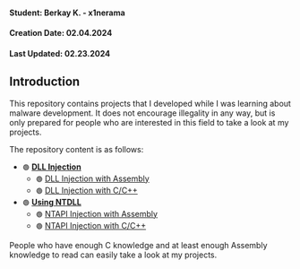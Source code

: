 #### Student: Berkay K. - x1nerama
#### Creation Date: 02.04.2024
#### Last Updated: 02.23.2024       

## Introduction 

This repository contains projects that I developed while I was learning about malware development. It does not encourage illegality in any way, but is only prepared for people who are interested in this field to take a look at my projects. 

The repository content is as follows:

- `🟢` [**DLL Injection**](https://github.com/x1nerama/maldev/tree/main/Process%20Injection/DLL%20Injection)
    - `🟢` [DLL Injection with Assembly](https://github.com/x1nerama/maldev/tree/main/Process%20Injection/DLL%20Injection/DLL%20Injection%20with%20Assembly)
    - `🟢` [DLL Injection with C/C++](https://github.com/x1nerama/maldev/tree/main/Process%20Injection/DLL%20Injection/DLL%20Injection%20with%20C) 
- `🟢` [**Using NTDLL**](https://github.com/x1nerama/maldev/tree/main/Process%20Injection/NTAPI%20Injection)
    - `🟢` [NTAPI Injection with Assembly](https://github.com/x1nerama/maldev/tree/main/Process%20Injection/NTAPI%20Injection/NTAPI%20Injection%20with%20Assembly)
    - `🟢` [NTAPI Injection with C/C++](https://github.com/x1nerama/maldev/tree/main/Process%20Injection/NTAPI%20Injection/NTAPI%20Injection%20with%20C) 

People who have enough C knowledge and at least enough Assembly knowledge to read can easily take a look at my projects. 
